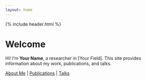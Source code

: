 ```yaml
---
layout: home
---
```


{% include header.html %}

# Welcome

Hi! I’m **Your Name**, a researcher in [Your Field]. This site provides information about my work, publications, and talks.

[About Me](/about) | [Publications](/publications) | [Talks](/talks)